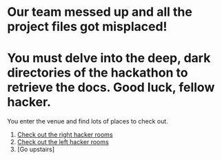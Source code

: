 # Our team messed up and all the project files got misplaced!
# You must delve into the deep, dark directories of the hackathon to retrieve the docs. Good luck, fellow hacker.

You enter the venue and find lots of places to check out.

1. [Check out the right hacker rooms](https://github.com/BellaFa/BellaFa.github.io/tree/adventure-test/Start/Right)
2. [Check out the left hacker rooms](https://github.com/BellaFa/BellaFa.github.io/tree/adventure-test/Start/Left)
3. [Go upstairs]